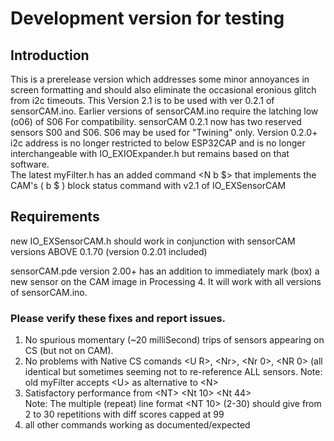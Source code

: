 # Development version for testing
## Introduction
This is a prerelease version which addresses some minor annoyances in screen formatting and should also eliminate the occasional eronious glitch from i2c timeouts.  This Version 2.1 is to be used with ver 0.2.1 of sensorCAM.ino.  Earlier versions of sensorCAM.ino require the latching low (o06) of S06 For compatibility.  sensorCAM 0.2.1 now has two reserved sensors S00 and S06.  S06 may be used for "Twining" only.
Version 0.2.0+ i2c address is no longer restricted to below ESP32CAP and is no longer interchangeable with IO_EXIOExpander.h but remains based on that software.  
The latest myFilter.h has an added command \<N b \$\> that implements the CAM's ( b $ ) block status command with v2.1 of IO_EXSensorCAM

## Requirements

new IO_EXSensorCAM.h should work in conjunction with sensorCAM versions ABOVE 0.1.70 (version 0.2.01 included)

sensorCAM.pde version 2.00+ has an addition to immediately mark (box) a new sensor on the CAM image in Processing 4.  It will work with all versions of sensorCAM.ino.  

### Please verify these fixes and report issues.

1.  No spurious momentary (~20 milliSecond) trips of sensors appearing on CS (but not on CAM).
2.  No problems with Native CS comands \<U R>, \<Nr>, \<Nr 0>, \<NR 0> (all identical but sometimes seeming not to re-reference ALL sensors.
     Note: old myFilter accepts \<U> as alternative to \<N>
3.	Satisfactory performance from \<NT> \<Nt 10> \<Nt 44>  
	 Note: The multiple (repeat) line format \<NT 10> (2-30) should give from 2 to 30 repetitions with diff scores capped at 99
4.  all other commands working as documented/expected




  
